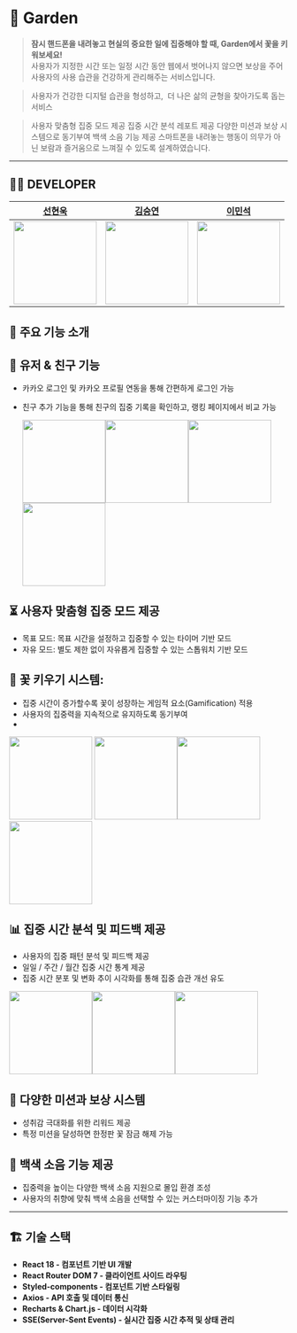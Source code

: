 # 🌱 Garden

> **잠시 핸드폰을 내려놓고 현실의 중요한 일에 집중해야 할 때, Garden에서 꽃을 키워보세요!**  
> 사용자가 지정한 시간 또는 일정 시간 동안 웹에서 벗어나지 않으면 보상을 주어  
> 사용자의 사용 습관을 건강하게 관리해주는 서비스입니다.

> 사용자가 건강한 디지털 습관을 형성하고, 
> 더 나은 삶의 균형을 찾아가도록 돕는 서비스

> 사용자 맞춤형 집중 모드 제공
> 집중 시간 분석 레포트 제공
> 다양한 미션과 보상 시스템으로 동기부여
> 백색 소음 기능 제공
> 스마트폰을 내려놓는 행동이 의무가 아닌 보람과 즐거움으로 느껴질 수 있도록 설계하였습니다.

---

## 🤼‍♀️ DEVELOPER

| [선현욱](https://github.com/SHW012)                     | [김승연](https://github.com/bleuxsy)                     | [이민석](https://github.com/lazycomuter)                     |
| ------------------------------------------------------- | -------------------------------------------------------- | ------------------------------------------------------------ |
| <img width="150px" src="https://github.com/SHW012.png"> | <img width="150px" src="https://github.com/bleuxsy.png"> | <img width="150px" src="https://github.com/lazycomuter.png"> |

## 🌟 주요 기능 소개

## 👤 유저 & 친구 기능

- 카카오 로그인 및 카카오 프로필 연동을 통해 간편하게 로그인 가능
- 친구 추가 기능을 통해 친구의 집중 기록을 확인하고, 랭킹 페이지에서 비교 가능

  
  <img width="150px" src="https://private-user-images.githubusercontent.com/169862596/413254331-35e47c4b-9989-476e-9c5c-5d146a96b84f.png?jwt=eyJhbGciOiJIUzI1NiIsInR5cCI6IkpXVCJ9.eyJpc3MiOiJnaXRodWIuY29tIiwiYXVkIjoicmF3LmdpdGh1YnVzZXJjb250ZW50LmNvbSIsImtleSI6ImtleTUiLCJleHAiOjE3Mzk1MjY5NDksIm5iZiI6MTczOTUyNjY0OSwicGF0aCI6Ii8xNjk4NjI1OTYvNDEzMjU0MzMxLTM1ZTQ3YzRiLTk5ODktNDc2ZS05YzVjLTVkMTQ2YTk2Yjg0Zi5wbmc_WC1BbXotQWxnb3JpdGhtPUFXUzQtSE1BQy1TSEEyNTYmWC1BbXotQ3JlZGVudGlhbD1BS0lBVkNPRFlMU0E1M1BRSzRaQSUyRjIwMjUwMjE0JTJGdXMtZWFzdC0xJTJGczMlMkZhd3M0X3JlcXVlc3QmWC1BbXotRGF0ZT0yMDI1MDIxNFQwOTUwNDlaJlgtQW16LUV4cGlyZXM9MzAwJlgtQW16LVNpZ25hdHVyZT0wZjdjZjA3NWY1YmYzYmY1YjQ0OTQ0MjQ5YmIwZTc2NDhkYzNkZmVlZjc2Y2IxNGU3NDJiOGI1ZjM3ZjM2YzNkJlgtQW16LVNpZ25lZEhlYWRlcnM9aG9zdCJ9.JGu6rrsQxd10en6aSeIl6zOQ5nlgko9202s_xWXx65g"><img width="150px" src="https://private-user-images.githubusercontent.com/169862596/413254350-1ff0e662-34b7-4de8-afdb-c9444c9b3548.png?jwt=eyJhbGciOiJIUzI1NiIsInR5cCI6IkpXVCJ9.eyJpc3MiOiJnaXRodWIuY29tIiwiYXVkIjoicmF3LmdpdGh1YnVzZXJjb250ZW50LmNvbSIsImtleSI6ImtleTUiLCJleHAiOjE3Mzk1MjY5NDksIm5iZiI6MTczOTUyNjY0OSwicGF0aCI6Ii8xNjk4NjI1OTYvNDEzMjU0MzUwLTFmZjBlNjYyLTM0YjctNGRlOC1hZmRiLWM5NDQ0YzliMzU0OC5wbmc_WC1BbXotQWxnb3JpdGhtPUFXUzQtSE1BQy1TSEEyNTYmWC1BbXotQ3JlZGVudGlhbD1BS0lBVkNPRFlMU0E1M1BRSzRaQSUyRjIwMjUwMjE0JTJGdXMtZWFzdC0xJTJGczMlMkZhd3M0X3JlcXVlc3QmWC1BbXotRGF0ZT0yMDI1MDIxNFQwOTUwNDlaJlgtQW16LUV4cGlyZXM9MzAwJlgtQW16LVNpZ25hdHVyZT0yY2I1NjcyNTg0ODViMzdiODEyNjk5YWNmYzc5MjM4N2Q3MDRjOWVkMjFjM2MxNzMyOGYwYmUzYzlkZWZlZTYyJlgtQW16LVNpZ25lZEhlYWRlcnM9aG9zdCJ9._X9HH3FFaZtrI5lhTCSY1c9KYzDiEfYNTSvgo5cTT9w"><img width="150px" src="https://private-user-images.githubusercontent.com/169862596/413254339-8baca60e-3056-4793-adbc-53a1770ff4a0.png?jwt=eyJhbGciOiJIUzI1NiIsInR5cCI6IkpXVCJ9.eyJpc3MiOiJnaXRodWIuY29tIiwiYXVkIjoicmF3LmdpdGh1YnVzZXJjb250ZW50LmNvbSIsImtleSI6ImtleTUiLCJleHAiOjE3Mzk1MjY2OTYsIm5iZiI6MTczOTUyNjM5NiwicGF0aCI6Ii8xNjk4NjI1OTYvNDEzMjU0MzM5LThiYWNhNjBlLTMwNTYtNDc5My1hZGJjLTUzYTE3NzBmZjRhMC5wbmc_WC1BbXotQWxnb3JpdGhtPUFXUzQtSE1BQy1TSEEyNTYmWC1BbXotQ3JlZGVudGlhbD1BS0lBVkNPRFlMU0E1M1BRSzRaQSUyRjIwMjUwMjE0JTJGdXMtZWFzdC0xJTJGczMlMkZhd3M0X3JlcXVlc3QmWC1BbXotRGF0ZT0yMDI1MDIxNFQwOTQ2MzZaJlgtQW16LUV4cGlyZXM9MzAwJlgtQW16LVNpZ25hdHVyZT05MzZhODA5Zjk4NjkxZjIwMjk3ZGUwZTkyY2IxNGU0NGE3YTNiZjVhMjFjMzNjMjM2NDNmNTk2ODIxOWVmNTEzJlgtQW16LVNpZ25lZEhlYWRlcnM9aG9zdCJ9.6M9yAOYqk6PoP2GrZaF_-U8tUsKacfJAqHcCK2Nmwrc"><img width="150px" src="https://private-user-images.githubusercontent.com/169862596/413254335-52d209ad-7c96-421f-9d65-e086ef206eb2.png?jwt=eyJhbGciOiJIUzI1NiIsInR5cCI6IkpXVCJ9.eyJpc3MiOiJnaXRodWIuY29tIiwiYXVkIjoicmF3LmdpdGh1YnVzZXJjb250ZW50LmNvbSIsImtleSI6ImtleTUiLCJleHAiOjE3Mzk1MjY2OTYsIm5iZiI6MTczOTUyNjM5NiwicGF0aCI6Ii8xNjk4NjI1OTYvNDEzMjU0MzM1LTUyZDIwOWFkLTdjOTYtNDIxZi05ZDY1LWUwODZlZjIwNmViMi5wbmc_WC1BbXotQWxnb3JpdGhtPUFXUzQtSE1BQy1TSEEyNTYmWC1BbXotQ3JlZGVudGlhbD1BS0lBVkNPRFlMU0E1M1BRSzRaQSUyRjIwMjUwMjE0JTJGdXMtZWFzdC0xJTJGczMlMkZhd3M0X3JlcXVlc3QmWC1BbXotRGF0ZT0yMDI1MDIxNFQwOTQ2MzZaJlgtQW16LUV4cGlyZXM9MzAwJlgtQW16LVNpZ25hdHVyZT04OGUyZjBiMWY5NTBjMjU5ZWI5Y2NjZDg1NmJlMTIwNWRkYTU0NzUwM2Q4MjdiMzVhMWQwMzkyYWNkZjhiN2NiJlgtQW16LVNpZ25lZEhlYWRlcnM9aG9zdCJ9.zvrnrg0cmBbvH5gVJm3U-LrJ3UkjMCO7JYmTvZevMNw">

## ⏳ 사용자 맞춤형 집중 모드 제공

- 목표 모드: 목표 시간을 설정하고 집중할 수 있는 타이머 기반 모드
- 자유 모드: 별도 제한 없이 자유롭게 집중할 수 있는 스톱워치 기반 모드

 

## 🌸 꽃 키우기 시스템:

- 집중 시간이 증가할수록 꽃이 성장하는 게임적 요소(Gamification) 적용
- 사용자의 집중력을 지속적으로 유지하도록 동기부여
- 

<img width="150px" src="https://private-user-images.githubusercontent.com/169862596/413254349-c9a03cea-908d-4dea-9fde-189353e4db97.png?jwt=eyJhbGciOiJIUzI1NiIsInR5cCI6IkpXVCJ9.eyJpc3MiOiJnaXRodWIuY29tIiwiYXVkIjoicmF3LmdpdGh1YnVzZXJjb250ZW50LmNvbSIsImtleSI6ImtleTUiLCJleHAiOjE3Mzk1MjY5NDksIm5iZiI6MTczOTUyNjY0OSwicGF0aCI6Ii8xNjk4NjI1OTYvNDEzMjU0MzQ5LWM5YTAzY2VhLTkwOGQtNGRlYS05ZmRlLTE4OTM1M2U0ZGI5Ny5wbmc_WC1BbXotQWxnb3JpdGhtPUFXUzQtSE1BQy1TSEEyNTYmWC1BbXotQ3JlZGVudGlhbD1BS0lBVkNPRFlMU0E1M1BRSzRaQSUyRjIwMjUwMjE0JTJGdXMtZWFzdC0xJTJGczMlMkZhd3M0X3JlcXVlc3QmWC1BbXotRGF0ZT0yMDI1MDIxNFQwOTUwNDlaJlgtQW16LUV4cGlyZXM9MzAwJlgtQW16LVNpZ25hdHVyZT03NDQ4ZjIwN2MwNWMzYjEyNWQxMGQ0YmEwODhlYjQ5MDJiZjhiMWMyNmU3N2RlM2FmNDljNzUzNmYxNDYwZmMxJlgtQW16LVNpZ25lZEhlYWRlcnM9aG9zdCJ9.lI1omhvALgYEYuA45z7Q1YK9TsBC_3Lc12xGTC80U9o"> <img width="150px" src="https://private-user-images.githubusercontent.com/169862596/413254334-492403cc-9ede-4565-88f6-03126fe78920.png?jwt=eyJhbGciOiJIUzI1NiIsInR5cCI6IkpXVCJ9.eyJpc3MiOiJnaXRodWIuY29tIiwiYXVkIjoicmF3LmdpdGh1YnVzZXJjb250ZW50LmNvbSIsImtleSI6ImtleTUiLCJleHAiOjE3Mzk1MjY5NDksIm5iZiI6MTczOTUyNjY0OSwicGF0aCI6Ii8xNjk4NjI1OTYvNDEzMjU0MzM0LTQ5MjQwM2NjLTllZGUtNDU2NS04OGY2LTAzMTI2ZmU3ODkyMC5wbmc_WC1BbXotQWxnb3JpdGhtPUFXUzQtSE1BQy1TSEEyNTYmWC1BbXotQ3JlZGVudGlhbD1BS0lBVkNPRFlMU0E1M1BRSzRaQSUyRjIwMjUwMjE0JTJGdXMtZWFzdC0xJTJGczMlMkZhd3M0X3JlcXVlc3QmWC1BbXotRGF0ZT0yMDI1MDIxNFQwOTUwNDlaJlgtQW16LUV4cGlyZXM9MzAwJlgtQW16LVNpZ25hdHVyZT1lNDk0Y2U1NjRhOGJkNjRiNTJhN2MyYjlhOTAxZDc4NTA2NjMwN2I4YzA5NDI3NGY3ZmNkZTgwNTNmNWM3ZGEwJlgtQW16LVNpZ25lZEhlYWRlcnM9aG9zdCJ9.u4-fFf2S0qGBIQe0r_6he4vksaEWgXJ4JN5-GmL-nsQ"><img width="150px" src="https://private-user-images.githubusercontent.com/169862596/413254328-16e3a1db-d6a0-41de-88a2-7502473d9b51.png?jwt=eyJhbGciOiJIUzI1NiIsInR5cCI6IkpXVCJ9.eyJpc3MiOiJnaXRodWIuY29tIiwiYXVkIjoicmF3LmdpdGh1YnVzZXJjb250ZW50LmNvbSIsImtleSI6ImtleTUiLCJleHAiOjE3Mzk1MjY5NDksIm5iZiI6MTczOTUyNjY0OSwicGF0aCI6Ii8xNjk4NjI1OTYvNDEzMjU0MzI4LTE2ZTNhMWRiLWQ2YTAtNDFkZS04OGEyLTc1MDI0NzNkOWI1MS5wbmc_WC1BbXotQWxnb3JpdGhtPUFXUzQtSE1BQy1TSEEyNTYmWC1BbXotQ3JlZGVudGlhbD1BS0lBVkNPRFlMU0E1M1BRSzRaQSUyRjIwMjUwMjE0JTJGdXMtZWFzdC0xJTJGczMlMkZhd3M0X3JlcXVlc3QmWC1BbXotRGF0ZT0yMDI1MDIxNFQwOTUwNDlaJlgtQW16LUV4cGlyZXM9MzAwJlgtQW16LVNpZ25hdHVyZT1mZjdjNTYxM2FlNGEzZDhlYTRjZjAyMmM2OWExZTIzNDA1NGRkNTk4NzY1ZTJjOTA4MDIzZDA0YjdlMTBjODQyJlgtQW16LVNpZ25lZEhlYWRlcnM9aG9zdCJ9.NE13B9xsDTJ8hvPnW6GRfg2DxBgcNv6PpE9tqetZLPw"><img width="150px" src="https://private-user-images.githubusercontent.com/169862596/413254351-a342ff4b-a874-41cc-b39e-21aa4d6635f4.png?jwt=eyJhbGciOiJIUzI1NiIsInR5cCI6IkpXVCJ9.eyJpc3MiOiJnaXRodWIuY29tIiwiYXVkIjoicmF3LmdpdGh1YnVzZXJjb250ZW50LmNvbSIsImtleSI6ImtleTUiLCJleHAiOjE3Mzk1MjY5NDksIm5iZiI6MTczOTUyNjY0OSwicGF0aCI6Ii8xNjk4NjI1OTYvNDEzMjU0MzUxLWEzNDJmZjRiLWE4NzQtNDFjYy1iMzllLTIxYWE0ZDY2MzVmNC5wbmc_WC1BbXotQWxnb3JpdGhtPUFXUzQtSE1BQy1TSEEyNTYmWC1BbXotQ3JlZGVudGlhbD1BS0lBVkNPRFlMU0E1M1BRSzRaQSUyRjIwMjUwMjE0JTJGdXMtZWFzdC0xJTJGczMlMkZhd3M0X3JlcXVlc3QmWC1BbXotRGF0ZT0yMDI1MDIxNFQwOTUwNDlaJlgtQW16LUV4cGlyZXM9MzAwJlgtQW16LVNpZ25hdHVyZT05ZDExYTA5MDNhOWI4ZDUwNGU4YjVhZmRkNTkyYjIyN2UwMzA0MTM2YzZjY2FmNGZlZmQwMTY5ODI4NDlmYzg3JlgtQW16LVNpZ25lZEhlYWRlcnM9aG9zdCJ9.-jLh0pwAccRZ81nHGgp2k_brOed18JsWpEhA2m1Yn3A">


## 📊 집중 시간 분석 및 피드백 제공

- 사용자의 집중 패턴 분석 및 피드백 제공
- 일일 / 주간 / 월간 집중 시간 통계 제공
- 집중 시간 분포 및 변화 추이 시각화를 통해 집중 습관 개선 유도

<img width="150px" src="https://private-user-images.githubusercontent.com/169862596/413254341-1ae6b519-e60d-456c-b1a2-e4d3cfbbea5f.png?jwt=eyJhbGciOiJIUzI1NiIsInR5cCI6IkpXVCJ9.eyJpc3MiOiJnaXRodWIuY29tIiwiYXVkIjoicmF3LmdpdGh1YnVzZXJjb250ZW50LmNvbSIsImtleSI6ImtleTUiLCJleHAiOjE3Mzk1MjY5NDksIm5iZiI6MTczOTUyNjY0OSwicGF0aCI6Ii8xNjk4NjI1OTYvNDEzMjU0MzQxLTFhZTZiNTE5LWU2MGQtNDU2Yy1iMWEyLWU0ZDNjZmJiZWE1Zi5wbmc_WC1BbXotQWxnb3JpdGhtPUFXUzQtSE1BQy1TSEEyNTYmWC1BbXotQ3JlZGVudGlhbD1BS0lBVkNPRFlMU0E1M1BRSzRaQSUyRjIwMjUwMjE0JTJGdXMtZWFzdC0xJTJGczMlMkZhd3M0X3JlcXVlc3QmWC1BbXotRGF0ZT0yMDI1MDIxNFQwOTUwNDlaJlgtQW16LUV4cGlyZXM9MzAwJlgtQW16LVNpZ25hdHVyZT0yMTAwZmNkM2NiMDY4OWI4M2FlYWEyYjFmOWE3NWNhZGVkM2ZjZmE4ZTRlZWNiN2NjNjAyMDExYWI1ZTdhMzkyJlgtQW16LVNpZ25lZEhlYWRlcnM9aG9zdCJ9.WHct0JEVVH6ZSnGhfcNkKVUJcxhKO39RsPtE2_bLex0"><img width="150px" src="https://private-user-images.githubusercontent.com/169862596/413254329-e0236f90-699b-4e5d-a9f6-9eeeb16433dd.png?jwt=eyJhbGciOiJIUzI1NiIsInR5cCI6IkpXVCJ9.eyJpc3MiOiJnaXRodWIuY29tIiwiYXVkIjoicmF3LmdpdGh1YnVzZXJjb250ZW50LmNvbSIsImtleSI6ImtleTUiLCJleHAiOjE3Mzk1MjcxOTYsIm5iZiI6MTczOTUyNjg5NiwicGF0aCI6Ii8xNjk4NjI1OTYvNDEzMjU0MzI5LWUwMjM2ZjkwLTY5OWItNGU1ZC1hOWY2LTllZWViMTY0MzNkZC5wbmc_WC1BbXotQWxnb3JpdGhtPUFXUzQtSE1BQy1TSEEyNTYmWC1BbXotQ3JlZGVudGlhbD1BS0lBVkNPRFlMU0E1M1BRSzRaQSUyRjIwMjUwMjE0JTJGdXMtZWFzdC0xJTJGczMlMkZhd3M0X3JlcXVlc3QmWC1BbXotRGF0ZT0yMDI1MDIxNFQwOTU0NTZaJlgtQW16LUV4cGlyZXM9MzAwJlgtQW16LVNpZ25hdHVyZT05NWU4NzliYWE2OWJlNWRlODBiMzkwZTYyODhjNDg0MzQ0MjhjNTQ0MjdjNDExNTllMmE1M2E5ZGVmZGU3YTJmJlgtQW16LVNpZ25lZEhlYWRlcnM9aG9zdCJ9.mCNZNurXafyKBYSXw4nQN9w86yy-7Jo3YS_4cAG0LzA"><img width="150px" src="https://private-user-images.githubusercontent.com/169862596/413254346-8f213ba4-41b9-474f-985d-ad76f555cc05.png?jwt=eyJhbGciOiJIUzI1NiIsInR5cCI6IkpXVCJ9.eyJpc3MiOiJnaXRodWIuY29tIiwiYXVkIjoicmF3LmdpdGh1YnVzZXJjb250ZW50LmNvbSIsImtleSI6ImtleTUiLCJleHAiOjE3Mzk1MjcxOTYsIm5iZiI6MTczOTUyNjg5NiwicGF0aCI6Ii8xNjk4NjI1OTYvNDEzMjU0MzQ2LThmMjEzYmE0LTQxYjktNDc0Zi05ODVkLWFkNzZmNTU1Y2MwNS5wbmc_WC1BbXotQWxnb3JpdGhtPUFXUzQtSE1BQy1TSEEyNTYmWC1BbXotQ3JlZGVudGlhbD1BS0lBVkNPRFlMU0E1M1BRSzRaQSUyRjIwMjUwMjE0JTJGdXMtZWFzdC0xJTJGczMlMkZhd3M0X3JlcXVlc3QmWC1BbXotRGF0ZT0yMDI1MDIxNFQwOTU0NTZaJlgtQW16LUV4cGlyZXM9MzAwJlgtQW16LVNpZ25hdHVyZT0xNzExMWExY2U2OTQ4MDViOWFkZWYxZWEwZWFlOWZmMWZlZTI0OTBlNGQwOGQ5YTExMmI0YWE0YTQ3YmIxYjlmJlgtQW16LVNpZ25lZEhlYWRlcnM9aG9zdCJ9.ZQ-oawvBiWKctTPlMKEraXX_qTOSRFaOS1wGDipJrmk">

## 🎯 다양한 미션과 보상 시스템

- 성취감 극대화를 위한 리워드 제공
- 특정 미션을 달성하면 한정판 꽃 잠금 해제 가능

## 🎵 백색 소음 기능 제공

- 집중력을 높이는 다양한 백색 소음 지원으로 몰입 환경 조성
- 사용자의 취향에 맞춰 백색 소음을 선택할 수 있는 커스터마이징 기능 추가

---

## 🏗️ 기술 스택

- **React 18 - 컴포넌트 기반 UI 개발**
- **React Router DOM 7 - 클라이언트 사이드 라우팅**
- **Styled-components - 컴포넌트 기반 스타일링**
- **Axios - API 호출 및 데이터 통신**
- **Recharts & Chart.js - 데이터 시각화**
- **SSE(Server-Sent Events) - 실시간 집중 시간 추적 및 상태 관리**
